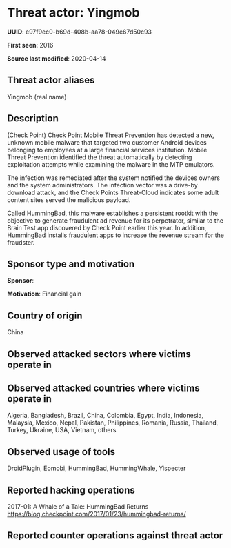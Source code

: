 # Threat actor: Yingmob

**UUID**: e97f9ec0-b69d-408b-aa78-049e67d50c93

**First seen**: 2016

**Source last modified**: 2020-04-14

## Threat actor aliases

Yingmob (real name)

## Description

(Check Point) Check Point Mobile Threat Prevention has detected a new, unknown mobile malware that targeted two customer Android devices belonging to employees at a large financial services institution. Mobile Threat Prevention identified the threat automatically by detecting exploitation attempts while examining the malware in the MTP emulators.

The infection was remediated after the system notified the devices owners and the system administrators. The infection vector was a drive-by download attack, and the Check Points Threat-Cloud indicates some adult content sites served the malicious payload.

Called HummingBad, this malware establishes a persistent rootkit with the objective to generate fraudulent ad revenue for its perpetrator, similar to the Brain Test app discovered by Check Point earlier this year. In addition, HummingBad installs fraudulent apps to increase the revenue stream for the fraudster.

## Sponsor type and motivation

**Sponsor**: 

**Motivation**: Financial gain


## Country of origin

China

## Observed attacked sectors where victims operate in



## Observed attacked countries where victims operate in

Algeria, Bangladesh, Brazil, China, Colombia, Egypt, India, Indonesia, Malaysia, Mexico, Nepal, Pakistan, Philippines, Romania, Russia, Thailand, Turkey, Ukraine, USA, Vietnam, others

## Observed usage of tools

DroidPlugin, Eomobi, HummingBad, HummingWhale, Yispecter

## Reported hacking operations

2017-01: A Whale of a Tale: HummingBad Returns
https://blog.checkpoint.com/2017/01/23/hummingbad-returns/

## Reported counter operations against threat actor





